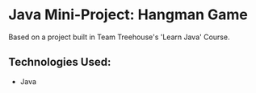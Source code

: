 # Java Mini-Project: Hangman Game
Based on a project built in Team Treehouse's 'Learn Java' Course.

## Technologies Used:
- Java
